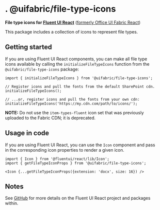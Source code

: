 # . @uifabric/file-type-icons

**File type icons for [Fluent UI React](https://developer.microsoft.com/en-us/fluentui)**
([formerly Office UI Fabric React](https://developer.microsoft.com/en-us/office/blogs/ui-fabric-is-evolving-into-fluent-ui/))

This package includes a collection of icons to represent file types.

## Getting started

If you are using Fluent UI React components, you can make all file type icons available by calling the `initializeFileTypeIcons` function from the `@uifabric/file-type-icons` package:

```tsx
import { initializeFileTypeIcons } from '@uifabric/file-type-icons';

// Register icons and pull the fonts from the default SharePoint cdn.
initializeFileTypeIcons();

// ...or, register icons and pull the fonts from your own cdn:
initializeFileTypeIcons('https://my.cdn.com/path/to/icons/');
```

**NOTE:** Do not use the `item-types-fluent` icon set that was previously uploaded to the Fabric CDN; it is deprecated.

## Usage in code

If you are using Fluent UI React, you can use the `Icon` component and pass in the corresponding icon properties to render a given icon.

```tsx
import { Icon } from '@fluentui/react/lib/Icon';
import { getFileTypeIconProps } from '@uifabric/file-type-icons';

<Icon {...getFileTypeIconProps({extension: 'docx', size: 16}) />
```

## Notes

See [GitHub](https://github.com/microsoft/fluentui) for more details on the Fluent UI React project and packages within.
